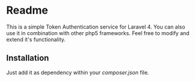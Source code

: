 # Readme

This is a simple Token Authentication service for Laravel 4. You can also use it in combination with other php5 frameworks. Feel free to modify and extend it's functionality.

## Installation

Just add it as dependency within your *composer.json* file.